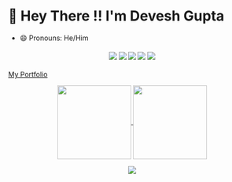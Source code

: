 # :wave: Hey There !! I'm Devesh Gupta
- 😄 Pronouns: He/Him

<h4 align="center">
<img src="https://readme-components.vercel.app/api?component=logo&logo=go&text=false&animation=spin&fill=black&textfill=bface6&">
<img src="https://readme-components.vercel.app/api?component=logo&logo=javascript&text=false&animation=spin&fill=black&textfill=bface6&">
<img src="https://readme-components.vercel.app/api?component=logo&logo=cplusplus&text=false&animation=spin&fill=black&textfill=bface6&">
<img src="https://readme-components.vercel.app/api?component=logo&logo=c&text=false&animation=spin&fill=black&textfill=bface6&">
<img src="https://readme-components.vercel.app/api?component=logo&logo=react&text=false&animation=spin&fill=black&textfill=bface6&">
</h4>
<a href="https://deveshzxy.netlify.app/"> My Portfolio</a>
<p align="center">
  <a href="https://github.com/Dev-the-coder">
    <img align="center"
         height="150em"
         src="https://github-readme-stats.vercel.app/api?username=Dev-the-coder&show_icons=true&include_all_commits=true&count_private=true&theme=apprentice&hide_border=true&bg_color=0D1117" />
  </a>
    
  <a href="https://github.com/Dev-the-coder">
    <img align="center"
         height="150em"
         src="https://github-readme-stats.vercel.app/api/top-langs?username=Dev-the-coder&show_icons=true&include_all_commits=true&count_private=true&theme=apprentice&hide_border=true&bg_color=0D1117&layout=compact" />
  </a>
</p>

<p align="center">
  <a href="https://github.com/Dev-the-coder">
    <img
      align="center"
      src="https://github-profile-trophy.vercel.app/?username=Dev-the-coder&theme=onedark&no-frame=true&row=1&&margin-w=20&no-bg=true"/>
  </a>
</p>

